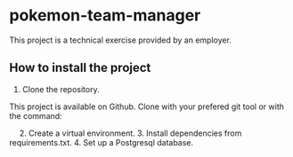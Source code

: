 # pokemon-team-manager

This project is a technical exercise provided by an employer.

## How to install the project

1. Clone the repository.

This project is available on Github. Clone with your prefered git tool or with the command:

`  `
2. Create a virtual environment.
3. Install dependencies from requirements.txt.
4. Set up a Postgresql database.